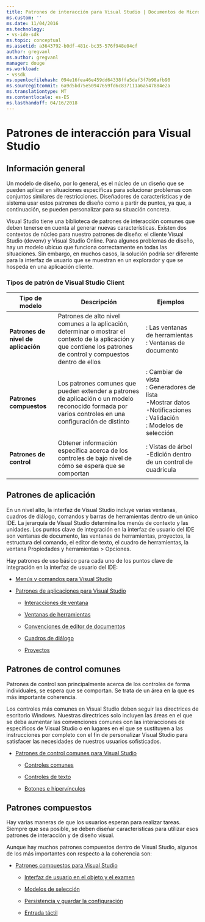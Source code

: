 ```yaml
---
title: Patrones de interacción para Visual Studio | Documentos de Microsoft
ms.custom: ''
ms.date: 11/04/2016
ms.technology:
- vs-ide-sdk
ms.topic: conceptual
ms.assetid: a3643792-b0df-481c-bc35-576f948e04cf
author: gregvanl
ms.author: gregvanl
manager: douge
ms.workload:
- vssdk
ms.openlocfilehash: 094e16fea46e459dd64338ffa5daf3f7b98afb90
ms.sourcegitcommit: 6a9d5bd75e50947659fd6c837111a6a547884e2a
ms.translationtype: MT
ms.contentlocale: es-ES
ms.lasthandoff: 04/16/2018
---
```

# <a name="interaction-patterns-for-visual-studio"></a>Patrones de interacción para Visual Studio
## <a name="overview"></a>Información general  
 Un modelo de diseño, por lo general, es el núcleo de un diseño que se pueden aplicar en situaciones específicas para solucionar problemas con conjuntos similares de restricciones. Diseñadores de características y de sistema usar estos patrones de diseño como a partir de puntos, ya que, a continuación, se pueden personalizar para su situación concreta.  
  
 Visual Studio tiene una biblioteca de patrones de interacción comunes que deben tenerse en cuenta al generar nuevas características. Existen dos contextos de núcleo para nuestro patrones de diseño: el cliente Visual Studio (devenv) y Visual Studio Online. Para algunos problemas de diseño, hay un modelo ubicuo que funciona correctamente en todas las situaciones. Sin embargo, en muchos casos, la solución podría ser diferente para la interfaz de usuario que se muestran en un explorador y que se hospeda en una aplicación cliente.  
  
### <a name="visual-studio-client-pattern-types"></a>Tipos de patrón de Visual Studio Client  
  
|Tipo de modelo|Descripción|Ejemplos|  
|------------------|-----------------|--------------|  
|**Patrones de nivel de aplicación**|Patrones de alto nivel comunes a la aplicación, determinar o mostrar el contexto de la aplicación y que contiene los patrones de control y compuestos dentro de ellos|: Las ventanas de herramientas<br />: Ventanas de documento|  
|**Patrones compuestos**|Los patrones comunes que pueden extender a patrones de aplicación o un modelo reconocido formada por varios controles en una configuración de distinto|: Cambiar de vista<br />: Generadores de lista<br />-Mostrar datos<br />-Notificaciones<br />: Validación<br />: Modelos de selección|  
|**Patrones de control**|Obtener información específica acerca de los controles de bajo nivel de cómo se espera que se comportan|: Vistas de árbol<br />-Edición dentro de un control de cuadrícula|  
  
## <a name="application-patterns"></a>Patrones de aplicación  
 En un nivel alto, la interfaz de Visual Studio incluye varias ventanas, cuadros de diálogo, comandos y barras de herramientas dentro de un único IDE. La jerarquía de Visual Studio determina los menús de contexto y las unidades. Los puntos clave de integración en la interfaz de usuario del IDE son ventanas de documento, las ventanas de herramientas, proyectos, la estructura del comando, el editor de texto, el cuadro de herramientas, la ventana Propiedades y herramientas > Opciones.  
  
 Hay patrones de uso básico para cada uno de los puntos clave de integración en la interfaz de usuario del IDE:  
  
-   [Menús y comandos para Visual Studio](../../extensibility/ux-guidelines/menus-and-commands-for-visual-studio.md)  
  
-   [Patrones de aplicaciones para Visual Studio](../../extensibility/ux-guidelines/application-patterns-for-visual-studio.md)  
  
    -   [Interacciones de ventana](../../extensibility/ux-guidelines/application-patterns-for-visual-studio.md#BKMK_WindowInteractions)  
  
    -   [Ventanas de herramientas](../../extensibility/ux-guidelines/application-patterns-for-visual-studio.md#BKMK_ToolWindows)  
  
    -   [Convenciones de editor de documentos](../../extensibility/ux-guidelines/application-patterns-for-visual-studio.md#BKMK_DocumentEditorConventions)  
  
    -   [Cuadros de diálogo](../../extensibility/ux-guidelines/application-patterns-for-visual-studio.md#BKMK_Dialogs)  
  
    -   [Proyectos](../../extensibility/ux-guidelines/application-patterns-for-visual-studio.md#BKMK_Projects)  
  
## <a name="common-control-patterns"></a>Patrones de control comunes  
 Patrones de control son principalmente acerca de los controles de forma individuales, se espera que se comportan. Se trata de un área en la que es más importante coherencia.  
  
 Los controles más comunes en Visual Studio deben seguir las directrices de escritorio Windows. Nuestras directrices solo incluyen las áreas en el que se deba aumentar las convenciones comunes con las interacciones de específicos de Visual Studio o en lugares en el que se sustituyen a las instrucciones por completo con el fin de personalizar Visual Studio para satisfacer las necesidades de nuestros usuarios sofisticados.  
  
-   [Patrones de control comunes para Visual Studio](../../extensibility/ux-guidelines/common-control-patterns-for-visual-studio.md)  
  
    -   [Controles comunes](../../extensibility/ux-guidelines/common-control-patterns-for-visual-studio.md#BKMK_CommonControls)  
  
    -   [Controles de texto](../../extensibility/ux-guidelines/common-control-patterns-for-visual-studio.md#BKMK_TextControls)  
  
    -   [Botones e hipervínculos](../../extensibility/ux-guidelines/common-control-patterns-for-visual-studio.md#BKMK_ButtonsAndHyperlinks)  
  
## <a name="composite-patterns"></a>Patrones compuestos  
 Hay varias maneras de que los usuarios esperan para realizar tareas. Siempre que sea posible, se deben diseñar características para utilizar esos patrones de interacción y de diseño visual.  
  
 Aunque hay muchos patrones compuestos dentro de Visual Studio, algunos de los más importantes con respecto a la coherencia son:  
  
-   [Patrones compuestos para Visual Studio](../../extensibility/ux-guidelines/composite-patterns-for-visual-studio.md)  
  
    -   [Interfaz de usuario en el objeto y el examen](../../extensibility/ux-guidelines/composite-patterns-for-visual-studio.md#BKMK_OnObjectUI)  
  
    -   [Modelos de selección](../../extensibility/ux-guidelines/composite-patterns-for-visual-studio.md#BKMK_SelectionModels)  
  
    -   [Persistencia y guardar la configuración](../../extensibility/ux-guidelines/composite-patterns-for-visual-studio.md#BKMK_PersistenceAndSavingSettings)  
  
    -   [Entrada táctil](../../extensibility/ux-guidelines/composite-patterns-for-visual-studio.md#BKMK_TouchInput)